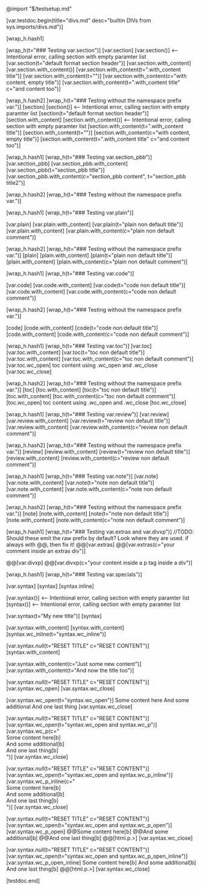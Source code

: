 @import "$/testsetup.md"

[var.testdoc.begin(title="divs.md" desc="builtin DIVs from sys.imports/divs.md")]

[wrap_h.hash1]

[wrap_h(t="### Testing var.section")]
[var.section]
[var.section()] <-- Intentional error, calling section with empty paramter list
[var.section(t="default format section header")]
[var.section.with_content]
[var.section.with_content()]
[var.section.with_content(t=".with_content title")]
[var.section.with_content(t="")]
[var.section.with_content(c="with content, empty title")]
[var.section.with_content(t=".with_content title" c="and content too")]

[wrap_h.hash2]
[wrap_h(t="### Testing without the namespace prefix var.")]
[section]
[section()] <-- Intentional error, calling section with empty paramter list
[section(t="default format section header")]
[section.with_content]
[section.with_content()] <-- Intentional error, calling section with empty paramter list
[section.with_content(t=".with_content title")]
[section.with_content(t="")]
[section.with_content(c="with content, empty title")]
[section.with_content(t=".with_content title" c="and content too")]

[wrap_h.hash1]
[wrap_h(t="### Testing var.section_pbb")]
[var.section_pbb]
[var.section_pbb.with_content]
[var.section_pbb(t="section_pbb title")]
[var.section_pbb.with_content(c="section_pbb content", t="section_pbb title2")]

[wrap_h.hash2]
[wrap_h(t="### Testing without the namespace prefix var.")]

[wrap_h.hash1]
[wrap_h(t="### Testing var.plain")]

[var.plain]
[var.plain.with_content]
[var.plain(t="plain non default title")]
[var.plain.with_content]
[var.plain.with_content(c="plain non default comment")]

[wrap_h.hash2]
[wrap_h(t="### Testing without the namespace prefix var.")]
[plain]
[plain.with_content]
[plain(t="plain non default title")]
[plain.with_content]
[plain.with_content(c="plain non default comment")]

[wrap_h.hash1]
[wrap_h(t="### Testing var.code")]

[var.code]
[var.code.with_content]
[var.code(t="code non default title")]
[var.code.with_content]
[var.code.with_content(c="code non default comment")]

[wrap_h.hash2]
[wrap_h(t="### Testing without the namespace prefix var.")]

[code]
[code.with_content]
[code(t="code non default title")]
[code.with_content]
[code.with_content(c="code non default comment")]

[wrap_h.hash1]
[wrap_h(t="### Testing var.toc")]
[var.toc]
[var.toc.with_content]
[var.toc(t="toc non default title")]
[var.toc.with_content]
[var.toc.with_content(c="toc non default comment")]
[var.toc.wc_open]
toc content using .wc_open and .wc_close
[var.toc.wc_close]

[wrap_h.hash2]
[wrap_h(t="### Testing without the namespace prefix var.")]
[toc]
[toc.with_content]
[toc(t="toc non default title")]
[toc.with_content]
[toc.with_content(c="toc non default comment")]
[toc.wc_open]
toc content using .wc_open and .wc_close
[toc.wc_close]

[wrap_h.hash1]
[wrap_h(t="### Testing var.review")]
[var.review]
[var.review.with_content]
[var.review(t="review non default title")]
[var.review.with_content]
[var.review.with_content(c="review non default comment")]

[wrap_h.hash2]
[wrap_h(t="### Testing without the namespace prefix var.")]
[review]
[review.with_content]
[review(t="review non default title")]
[review.with_content]
[review.with_content(c="review non default comment")]

[wrap_h.hash1]
[wrap_h(t="### Testing var.note")]
[var.note]
[var.note.with_content]
[var.note(t="note non default title")]
[var.note.with_content]
[var.note.with_content(c="note non default comment")]

[wrap_h.hash2]
[wrap_h(t="### Testing without the namespace prefix var.")]
[note]
[note.with_content]
[note(t="note non default title")]
[note.with_content]
[note.with_content(c="note non default comment")]

[wrap_h.hash1]
[wrap_h(t="### Testing var.extras and var.divxp")]
//TODO: Should these emit the raw prefix by default? Look where they are used. if always with @@, then fix it!
@@[var.extras]
@@[var.extras(c="your comment inside an extras div")]

@@[var.divxp]
@@[var.divxp(c="your content inside a p tag inside a div")]

[wrap_h.hash1]
[wrap_h(t="### Testing var.specials")]

[var.syntax]
[syntax]
[syntax.inline]

[var.syntax()] <-- Intentional error, calling section with empty paramter list
[syntax()] <-- Intentional error, calling section with empty paramter list

[var.syntax(t="My new title")]
[syntax]

[var.syntax.with_content]
[syntax.with_content]
[syntax.wc_inline(t="syntax.wc_inline")]

[var.syntax._null_(t="RESET TITLE" c="RESET CONTENT")]
[syntax.with_content]

[var.syntax.with_content(c="Just some new content")]
[var.syntax.with_content(t="And now the title too")]

[var.syntax._null_(t="RESET TITLE" c="RESET CONTENT")]
[var.syntax.wc_open]
[var.syntax.wc_close]

[var.syntax.wc_open(t="syntax.wc_open")]
Some content here
And some additional
And one last thing
[var.syntax.wc_close]

[var.syntax._null_(t="RESET TITLE" c="RESET CONTENT")]
[var.syntax.wc_open(t="syntax.wc_open and syntax.wc_p")]
[var.syntax.wc_p(c="\
    Some content here[b]\
    And some additional[b]\
    And one last thing[b]\
    ")]
[var.syntax.wc_close]

[var.syntax._null_(t="RESET TITLE" c="RESET CONTENT")]
[var.syntax.wc_open(t="syntax.wc_open and syntax.wc_p_inline")]
[var.syntax.wc_p_inline(c="\
    Some content here[b]\
    And some additional[b]\
    And one last thing[b]\
    ")]
[var.syntax.wc_close]

[var.syntax._null_(t="RESET TITLE" c="RESET CONTENT")]
[var.syntax.wc_open(t="syntax.wc_open and syntax.wc_p_open")]
[var.syntax.wc_p_open]
@@Some content here[b]
@@And some additional[b]
@@And one last thing[b]
@@[html.p.>]
[var.syntax.wc_close]

[var.syntax._null_(t="RESET TITLE" c="RESET CONTENT")]
[var.syntax.wc_open(t="syntax.wc_open and syntax.wc_p_open_inline")]
[var.syntax.wc_p_open_inline]
Some content here[b]
And some additional[b]
And one last thing[b]
@@[html.p.>]
[var.syntax.wc_close]

[testdoc.end]
